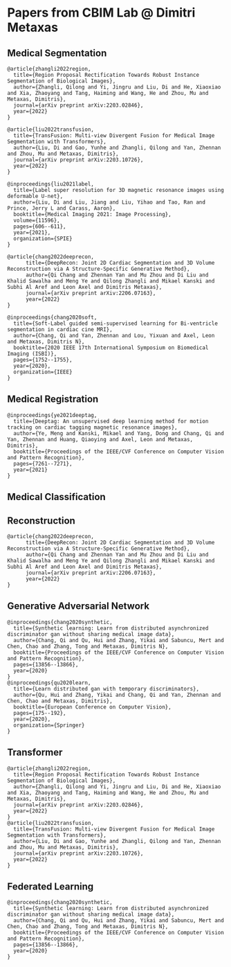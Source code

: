 # Papers from CBIM Lab @ Dimitri Metaxas

## Medical Segmentation
    @article{zhangli2022region,
      title={Region Proposal Rectification Towards Robust Instance Segmentation of Biological Images},
      author={Zhangli, Qilong and Yi, Jingru and Liu, Di and He, Xiaoxiao and Xia, Zhaoyang and Tang, Haiming and Wang, He and Zhou, Mu and Metaxas, Dimitris},
      journal={arXiv preprint arXiv:2203.02846},
      year={2022}
    }
    
    @article{liu2022transfusion,
      title={TransFusion: Multi-view Divergent Fusion for Medical Image Segmentation with Transformers},
      author={Liu, Di and Gao, Yunhe and Zhangli, Qilong and Yan, Zhennan and Zhou, Mu and Metaxas, Dimitris},
      journal={arXiv preprint arXiv:2203.10726},
      year={2022}
    }
    
    @inproceedings{liu2021label,
      title={Label super resolution for 3D magnetic resonance images using deformable U-net},
      author={Liu, Di and Liu, Jiang and Liu, Yihao and Tao, Ran and Prince, Jerry L and Carass, Aaron},
      booktitle={Medical Imaging 2021: Image Processing},
      volume={11596},
      pages={606--611},
      year={2021},
      organization={SPIE}
    }

    @article{chang2022deeprecon,
          title={DeepRecon: Joint 2D Cardiac Segmentation and 3D Volume Reconstruction via A Structure-Specific Generative Method}, 
          author={Qi Chang and Zhennan Yan and Mu Zhou and Di Liu and Khalid Sawalha and Meng Ye and Qilong Zhangli and Mikael Kanski and Subhi Al Aref and Leon Axel and Dimitris Metaxas},
          journal={arXiv preprint arXiv:2206.07163},
          year={2022}
    }
    
    @inproceedings{chang2020soft,
      title={Soft-Label guided semi-supervised learning for Bi-ventricle segmentation in cardiac cine MRI},
      author={Chang, Qi and Yan, Zhennan and Lou, Yixuan and Axel, Leon and Metaxas, Dimitris N},
      booktitle={2020 IEEE 17th International Symposium on Biomedical Imaging (ISBI)},
      pages={1752--1755},
      year={2020},
      organization={IEEE}
    }



## Medical Registration

    @inproceedings{ye2021deeptag,
      title={Deeptag: An unsupervised deep learning method for motion tracking on cardiac tagging magnetic resonance images},
      author={Ye, Meng and Kanski, Mikael and Yang, Dong and Chang, Qi and Yan, Zhennan and Huang, Qiaoying and Axel, Leon and Metaxas, Dimitris},
      booktitle={Proceedings of the IEEE/CVF Conference on Computer Vision and Pattern Recognition},
      pages={7261--7271},
      year={2021}
    }

## Medical Classification

## Reconstruction
    @article{chang2022deeprecon,
          title={DeepRecon: Joint 2D Cardiac Segmentation and 3D Volume Reconstruction via A Structure-Specific Generative Method}, 
          author={Qi Chang and Zhennan Yan and Mu Zhou and Di Liu and Khalid Sawalha and Meng Ye and Qilong Zhangli and Mikael Kanski and Subhi Al Aref and Leon Axel and Dimitris Metaxas},
          journal={arXiv preprint arXiv:2206.07163},
          year={2022}
    }



## Generative Adversarial Network
    @inproceedings{chang2020synthetic,
      title={Synthetic learning: Learn from distributed asynchronized discriminator gan without sharing medical image data},
      author={Chang, Qi and Qu, Hui and Zhang, Yikai and Sabuncu, Mert and Chen, Chao and Zhang, Tong and Metaxas, Dimitris N},
      booktitle={Proceedings of the IEEE/CVF Conference on Computer Vision and Pattern Recognition},
      pages={13856--13866},
      year={2020}
    }
    @inproceedings{qu2020learn,
      title={Learn distributed gan with temporary discriminators},
      author={Qu, Hui and Zhang, Yikai and Chang, Qi and Yan, Zhennan and Chen, Chao and Metaxas, Dimitris},
      booktitle={European Conference on Computer Vision},
      pages={175--192},
      year={2020},
      organization={Springer}
    }
    
## Transformer
    @article{zhangli2022region,
      title={Region Proposal Rectification Towards Robust Instance Segmentation of Biological Images},
      author={Zhangli, Qilong and Yi, Jingru and Liu, Di and He, Xiaoxiao and Xia, Zhaoyang and Tang, Haiming and Wang, He and Zhou, Mu and Metaxas, Dimitris},
      journal={arXiv preprint arXiv:2203.02846},
      year={2022}
    }
    @article{liu2022transfusion,
      title={TransFusion: Multi-view Divergent Fusion for Medical Image Segmentation with Transformers},
      author={Liu, Di and Gao, Yunhe and Zhangli, Qilong and Yan, Zhennan and Zhou, Mu and Metaxas, Dimitris},
      journal={arXiv preprint arXiv:2203.10726},
      year={2022}
    }
## Federated Learning
    @inproceedings{chang2020synthetic,
      title={Synthetic learning: Learn from distributed asynchronized discriminator gan without sharing medical image data},
      author={Chang, Qi and Qu, Hui and Zhang, Yikai and Sabuncu, Mert and Chen, Chao and Zhang, Tong and Metaxas, Dimitris N},
      booktitle={Proceedings of the IEEE/CVF Conference on Computer Vision and Pattern Recognition},
      pages={13856--13866},
      year={2020}
    }

